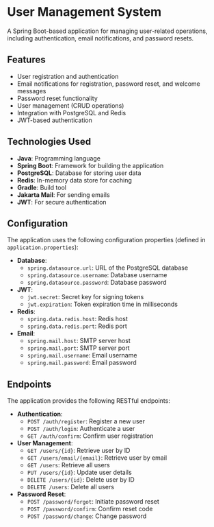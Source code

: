 # User Management System

A Spring Boot-based application for managing user-related operations, including authentication, email notifications, and password resets.

## Features

- User registration and authentication
- Email notifications for registration, password reset, and welcome messages
- Password reset functionality
- User management (CRUD operations)
- Integration with PostgreSQL and Redis
- JWT-based authentication

## Technologies Used

- **Java**: Programming language
- **Spring Boot**: Framework for building the application
- **PostgreSQL**: Database for storing user data
- **Redis**: In-memory data store for caching
- **Gradle**: Build tool
- **Jakarta Mail**: For sending emails
- **JWT**: For secure authentication

## Configuration

The application uses the following configuration properties (defined in `application.properties`):

- **Database**:
  - `spring.datasource.url`: URL of the PostgreSQL database
  - `spring.datasource.username`: Database username
  - `spring.datasource.password`: Database password
- **JWT**:
  - `jwt.secret`: Secret key for signing tokens
  - `jwt.expiration`: Token expiration time in milliseconds
- **Redis**:
  - `spring.data.redis.host`: Redis host
  - `spring.data.redis.port`: Redis port
- **Email**:
  - `spring.mail.host`: SMTP server host
  - `spring.mail.port`: SMTP server port
  - `spring.mail.username`: Email username
  - `spring.mail.password`: Email password

## Endpoints

The application provides the following RESTful endpoints:

- **Authentication**:
  - `POST /auth/register`: Register a new user
  - `POST /auth/login`: Authenticate a user
  - `GET /auth/confirm`: Confirm user registration
- **User Management**:
  - `GET /users/{id}`: Retrieve user by ID
  - `GET /users/email/{email}`: Retrieve user by email
  - `GET /users`: Retrieve all users
  - `PUT /users/{id}`: Update user details
  - `DELETE /users/{id}`: Delete user by ID
  - `DELETE /users`: Delete all users
- **Password Reset**:
  - `POST /password/forgot`: Initiate password reset
  - `POST /password/confirm`: Confirm reset code
  - `POST /password/change`: Change password